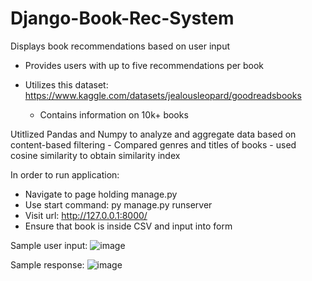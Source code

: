 # Django-Book-Rec-System
Displays book recommendations based on user input
- Provides users with up to five recommendations per book

- Utilizes this dataset: https://www.kaggle.com/datasets/jealousleopard/goodreadsbooks
    - Contains information on 10k+ books

Utitlized Pandas and Numpy to analyze and aggregate data based on content-based filtering
    - Compared genres and titles of books
    - used cosine similarity to obtain similarity index
    
In order to run application:

- Navigate to page holding manage.py
- Use start command: py manage.py runserver
- Visit url: http://127.0.0.1:8000/
- Ensure that book is inside CSV and input into form

Sample user input:
![image](https://user-images.githubusercontent.com/95652335/219508607-ab9f6c85-1254-426b-bd51-08cdcfb1c97b.png)

Sample response:
![image](https://user-images.githubusercontent.com/95652335/219508640-ec611fa9-9ae5-47a1-bbe0-ef8bffbb0883.png)

